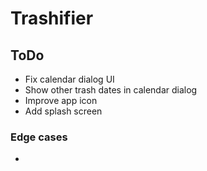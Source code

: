 # Trashifier

## ToDo
- Fix calendar dialog UI
- Show other trash dates in calendar dialog
- Improve app icon
- Add splash screen

### Edge cases
- 

